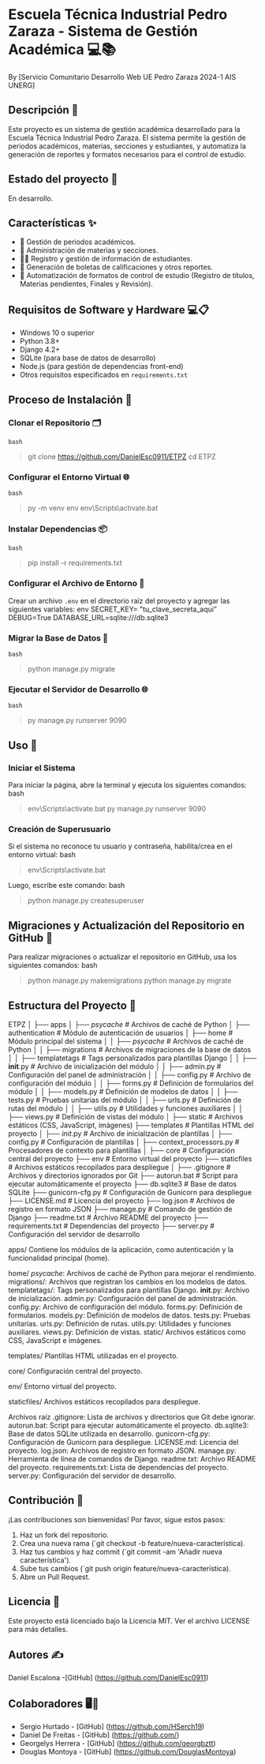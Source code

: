 # Escuela Técnica Industrial Pedro Zaraza - Sistema de Gestión Académica 💻📚
By [Servicio Comunitario Desarrollo Web UE Pedro Zaraza 2024-1 AIS UNERG]

## Descripción 📝
Este proyecto es un sistema de gestión académica desarrollado para la Escuela Técnica Industrial Pedro Zaraza. El sistema permite la gestión de periodos académicos, materias, secciones y estudiantes, y automatiza la generación de reportes y formatos necesarios para el control de estudio.


## Estado del proyecto 🚀
En desarrollo.


## Características ✨
- 📅 Gestión de periodos académicos.
- 📘 Administración de materias y secciones.
- 👩‍🎓 Registro y gestión de información de estudiantes.
- 📄 Generación de boletas de calificaciones y otros reportes.
- 📑 Automatización de formatos de control de estudio (Registro de títulos, Materias pendientes, Finales y Revisión).


## Requisitos de Software y Hardware 💻📋
-  Windows 10 o superior
-  Python 3.8+
-  Django 4.2+
-  SQLite (para base de datos de desarrollo)
-  Node.js (para gestión de dependencias front-end)
-  Otros requisitos especificados en `requirements.txt`


## Proceso de Instalación 🔧
### Clonar el Repositorio 🗂️
	bash
>git clone https://github.com/DanielEsc0911/ETPZ
>cd ETPZ


### Configurar el Entorno Virtual 🌐
	bash
>py -m venv env
>env\Scripts\activate.bat


### Instalar Dependencias 📦
	bash
>pip install -r requirements.txt


### Configurar el Archivo de Entorno 📄
Crear un archivo `.env` en el directorio raíz del proyecto y agregar las siguientes variables:
	env
SECRET_KEY= ”tu_clave_secreta_aqui”
DEBUG=True
DATABASE_URL=sqlite:///db.sqlite3


### Migrar la Base de Datos 💾
	bash
>python manage.py migrate


### Ejecutar el Servidor de Desarrollo 🌐
	bash
>py manage.py runserver 9090


## Uso 🚀
### Iniciar el Sistema
Para iniciar la página, abre la terminal y ejecuta los siguientes comandos:
	bash
>env\Scripts\activate.bat
>py manage.py runserver 9090


### Creación de Superusuario
Si el sistema no reconoce tu usuario y contraseña, habilita/crea en el entorno virtual:
	bash
>env\Scripts\activate.bat

Luego, escribe este comando:
	bash
>python manage.py createsuperuser


## Migraciones y Actualización del Repositorio en GitHub 📂
Para realizar migraciones o actualizar el repositorio en GitHub, usa los siguientes comandos:
	bash
>python manage.py makemigrations
>python manage.py migrate



## Estructura del Proyecto 📂
ETPZ
│
├── apps
│   ├── _psycache_                 # Archivos de caché de Python
│   ├── authentication             # Módulo de autenticación de usuarios
│   ├── home                       # Módulo principal del sistema
│   │   ├── _psycache_             # Archivos de caché de Python
│   │   ├── migrations             # Archivos de migraciones de la base de datos
│   │   ├── templatetags           # Tags personalizados para plantillas Django
│   │       ├── __init__.py        # Archivo de inicialización del módulo
│   │       ├── admin.py           # Configuración del panel de administración
│   │       ├── config.py          # Archivo de configuración del módulo
│   │       ├── forms.py           # Definición de formularios del módulo
│   │       ├── models.py          # Definición de modelos de datos
│   │       ├── tests.py           # Pruebas unitarias del módulo
│   │       ├── urls.py            # Definición de rutas del módulo
│   │       ├── utils.py           # Utilidades y funciones auxiliares
│   │       ├── views.py           # Definición de vistas del módulo
│
├── static                         # Archivos estáticos (CSS, JavaScript, imágenes)
├── templates                      # Plantillas HTML del proyecto
│   ├── _init_.py                  # Archivo de inicialización de plantillas
│   ├── config.py                  # Configuración de plantillas
│   ├── context_processors.py      # Procesadores de contexto para plantillas
│
├── core                           # Configuración central del proyecto
├── env                            # Entorno virtual del proyecto
├── staticfiles                    # Archivos estáticos recopilados para despliegue
│
├── .gitignore                     # Archivos y directorios ignorados por Git
├── autorun.bat                    # Script para ejecutar automáticamente el proyecto
├── db.sqlite3                     # Base de datos SQLite
├── gunicorn-cfg.py                # Configuración de Gunicorn para despliegue
├── LICENSE.md                     # Licencia del proyecto
├── log.json                       # Archivos de registro en formato JSON
├── manage.py                      # Comando de gestión de Django
├── readme.txt                     # Archivo README del proyecto
├── requirements.txt               # Dependencias del proyecto
├── server.py                      # Configuración del servidor de desarrollo

apps/
Contiene los módulos de la aplicación, como autenticación y la funcionalidad principal (home).

home/
_psycache_: Archivos de caché de Python para mejorar el rendimiento.
migrations/: Archivos que registran los cambios en los modelos de datos.
templatetags/: Tags personalizados para plantillas Django.
__init__.py: Archivo de inicialización.
admin.py: Configuración del panel de administración.
config.py: Archivo de configuración del módulo.
forms.py: Definición de formularios.
models.py: Definición de modelos de datos.
tests.py: Pruebas unitarias.
urls.py: Definición de rutas.
utils.py: Utilidades y funciones auxiliares.
views.py: Definición de vistas.
static/
Archivos estáticos como CSS, JavaScript e imágenes.

templates/
Plantillas HTML utilizadas en el proyecto.

core/
Configuración central del proyecto.

env/
Entorno virtual del proyecto.

staticfiles/
Archivos estáticos recopilados para despliegue.

Archivos raíz
.gitignore: Lista de archivos y directorios que Git debe ignorar.
autorun.bat: Script para ejecutar automáticamente el proyecto.
db.sqlite3: Base de datos SQLite utilizada en desarrollo.
gunicorn-cfg.py: Configuración de Gunicorn para despliegue.
LICENSE.md: Licencia del proyecto.
log.json: Archivos de registro en formato JSON.
manage.py: Herramienta de línea de comandos de Django.
readme.txt: Archivo README del proyecto.
requirements.txt: Lista de dependencias del proyecto.
server.py: Configuración del servidor de desarrollo.



## Contribución 🤝
¡Las contribuciones son bienvenidas! Por favor, sigue estos pasos:

1.  Haz un fork del repositorio.
2.  Crea una nueva rama (`git checkout -b feature/nueva-característica).
3.  Haz tus cambios y haz commit (`git commit -am 'Añadir nueva característica').
4.  Sube tus cambios (`git push origin feature/nueva-característica).
5.  Abre un Pull Request.


## Licencia 📄
Este proyecto está licenciado bajo la Licencia MIT. Ver el archivo LICENSE para más detalles.


## Autores ✍️
Daniel Escalona -[GitHub] (https://github.com/DanielEsc0911)


## Colaboradores 🖥️👾
- Sergio Hurtado - [GitHub] (https://github.com/HSerch19)
- Daniel De Freitas - [GitHub] (https://github.com/)
- Georgelys Herrera - [GitHub] (https://github.com/georgbztt)
- Douglas Montoya - [GitHub] (https://github.com/DouglasMontoya)


